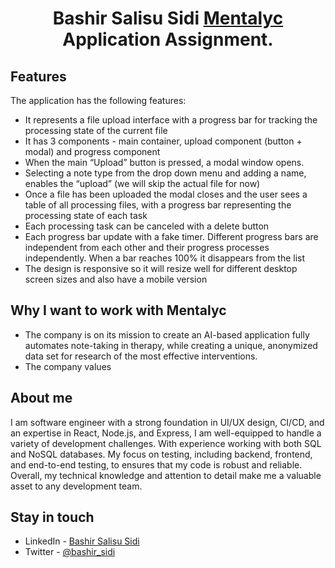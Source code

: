 <h1 align="center">Bashir Salisu Sidi <a href="https://www.mentalyc.com/" target="_blank">Mentalyc</a> Application Assignment.</h1>
    <p align="center">

## Features

The application has the following features:

- It represents a file upload interface with a progress bar for tracking the processing state of the current file
- It has 3 components - main container, upload component (button + modal) and progress component
- When the main “Upload” button is pressed, a modal window opens.
- Selecting a note type from the drop down menu and adding a name, enables the “upload” (we will skip the actual file for now)
- Once a file has been uploaded the modal closes and the user sees a table of all processing files, with a progress bar representing the processing state of each task
- Each processing task can be canceled with a delete button
- Each progress bar update with a fake timer. Different progress bars are independent from each other and their progress processes independently. When a bar reaches 100% it disappears from the list
- The design is responsive so it will resize well for different desktop screen sizes and also have a mobile version

## Why I want to work with Mentalyc

- The company is on its mission to create an AI-based application fully automates note-taking in therapy, while creating a unique, anonymized data set for research of the most effective interventions.
- The company values

## About me

I am software engineer with a strong foundation in UI/UX design, CI/CD, and an expertise in React, Node.js, and Express, I am well-equipped to handle a variety of development challenges. With experience working with both SQL and NoSQL databases. My focus on testing, including backend, frontend, and end-to-end testing, to ensures that my code is robust and reliable. Overall, my technical knowledge and attention to detail make me a valuable asset to any development team.

## Stay in touch

- LinkedIn - [Bashir Salisu Sidi](https://www.linkedin.com/in/bashir-salisu-sidi-b12366124/)
- Twitter - [@bashir_sidi](https://twitter.com/bashir_sidi)
